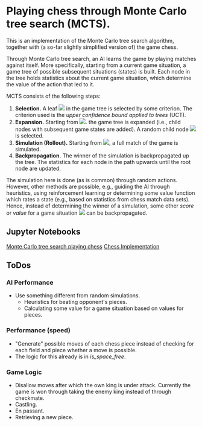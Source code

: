 # Playing chess through Monte Carlo tree search (MCTS).
This is an implementation of the Monte Carlo tree search algorithm, together with (a so-far slightly simplified version of) the game chess.

Through Monte Carlo tree search, an AI learns the game by playing matches against itself. More specifically, starting from a current game situation, a game tree of possible subsequent situations (states) is built. Each node in the tree holds statistics about the current game situation, which determine the value of the action that led to it.

MCTS consists of the following steps:
1. **Selection.** A leaf <img src="https://render.githubusercontent.com/render/math?math=L"> in the game tree is selected by some criterion. The criterion used is the *upper confidence bound applied to trees* (UCT).
2. **Expansion.** Starting from <img src="https://render.githubusercontent.com/render/math?math=L">. the game tree is expanded (i.e., child nodes with subsequent game states are added). A random child node <img src="https://render.githubusercontent.com/render/math?math=C"> is selected.
3. **Simulation (Rollout).** Starting from <img src="https://render.githubusercontent.com/render/math?math=C">, a full match of the game is simulated.
4. **Backpropagation.** The winner of the simulation is backpropagated up the tree. The statistics for each node in the path upwards until the root node are updated.

The simulation here is done (as is common) through random actions. However, other methods are possible, e.g., guiding the AI through heuristics, using reinforcement learning or determining some value function which rates a state (e.g., based on statistics from chess match data sets). Hence, instead of determining the winner of a simulation, some other *score* or *value* for a game situation <img src="https://render.githubusercontent.com/render/math?math=C"> can be backpropagated.

## Jupyter Notebooks
[Monte Carlo tree search playing chess](MCTS.ipynb)
[Chess Implementation](Chess.ipynb)

## ToDos
### AI Performance
- Use something different from random simulations.
  - Heuristics for beating opponent's pieces.
  - Calculating some value for a game situation based on values for pieces.
  
### Performance (speed)
- "Generate" possible moves of each chess piece instead of checking for each field and piece whether a move is possible.
- The logic for this already is in *is_space_free*.
### Game Logic
- Disallow moves after which the own king is under attack. Currently the game is won through taking the enemy king instead of through checkmate.
- Castling.
- En passant.
- Retrieving a new piece.
